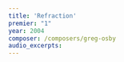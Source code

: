 ```yaml
---
title: 'Refraction'
premier: "1"
year: 2004
composer: /composers/greg-osby
audio_excerpts: 
---
```

